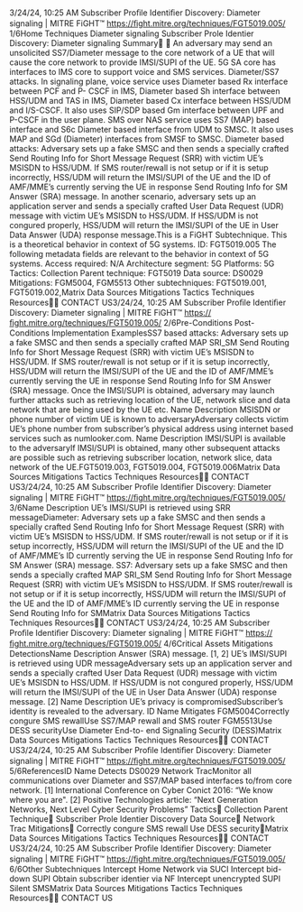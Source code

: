 3/24/24, 10:25 AM Subscriber Proﬁle Identiﬁer Discovery: Diameter signaling | MITRE FiGHT™
https://ﬁght.mitre.org/techniques/FGT5019.005/ 1/6Home Techniques Diameter signaling
Subscriber Pro le Identi er
Discovery: Diameter signaling
Summary󰅂 󰅂
An adversary may send an unsolicited SS7/Diameter
message to the core network of a UE that will cause the core
network to provide IMSI/SUPI of the UE.
5G SA core has interfaces to IMS core to support voice and
SMS services. Diameter/SS7 attacks. In signaling plane, voice
service uses Diameter based Rx interface between PCF and P-
CSCF in IMS, Diameter based Sh interface between HSS/UDM
and TAS in IMS, Diameter based Cx interface between
HSS/UDM and I/S-CSCF. It also uses SIP/SDP based Gm
interface between UPF and P-CSCF in the user plane. SMS
over NAS service uses SS7 (MAP) based interface and S6c
Diameter based interface from UDM to SMSC. It also uses
MAP and SGd (Diameter) interfaces from SMSF to SMSC.
Diameter based attacks: Adversary sets up a fake SMSC and
then sends a specially crafted Send Routing Info for Short
Message Request (SRR) with victim UE’s MSISDN to
HSS/UDM. If SMS router/ rewall is not setup or if it is setup
incorrectly, HSS/UDM will return the IMSI/SUPI of the UE and
the ID of AMF/MME’s currently serving the UE in response
Send Routing Info for SM Answer (SRA) message. In another
scenario, adversary sets up an application server and sends a
specially crafted User Data Request (UDR) message with
victim UE’s MSISDN to HSS/UDM. If HSS/UDM is not
con gured properly, HSS/UDM will return the IMSI/SUPI of the
UE in User Data Answer (UDA) response message.This is a FiGHT
Subtechnique.
This is a theoretical behavior
in context of 5G systems.
ID: FGT5019.005
The following metadata
fields are relevant to the
behavior in context of 5G
systems.
Access required: N/A
Architecture segment: 5G
Platforms: 5G
Tactics: Collection
Parent technique: FGT5019
Data source: DS0029
Mitigations: FGM5004,
FGM5513
Other subtechniques:
FGT5019.001,
FGT5019.002,Matrix Data Sources Mitigations Tactics Techniques Resources󰍝󰇙
CONTACT US3/24/24, 10:25 AM Subscriber Proﬁle Identiﬁer Discovery: Diameter signaling | MITRE FiGHT™
https://ﬁght.mitre.org/techniques/FGT5019.005/ 2/6Pre-Conditions
Post-Conditions
Implementation ExamplesSS7 based attacks: Adversary sets up a fake SMSC and then
sends a specially crafted MAP SRI\_SM Send Routing Info for
Short Message Request (SRR) with victim UE’s MSISDN to
HSS/UDM. If SMS router/ rewall is not setup or if it is setup
incorrectly, HSS/UDM will return the IMSI/SUPI of the UE and
the ID of AMF/MME’s currently serving the UE in response
Send Routing Info for SM Answer (SRA) message. Once the
IMSI/SUPI is obtained, adversary may launch further attacks
such as retrieving location of the UE, network slice and data
network that are being used by the UE etc.
Name Description
MSISDN or phone number of
victim UE is known to adversaryAdversary collects
victim UE’s phone
number from
subscriber’s physical
address using internet
based services such as
numlooker.com.
Name Description
IMSI/SUPI is available to the
adversaryIf IMSI/SUPI is
obtained, many other
subsequent attacks are
possible such as
retrieving subscriber
location, network slice,
data network of the UE.FGT5019.003,
FGT5019.004, FGT5019.006Matrix Data Sources Mitigations Tactics Techniques Resources󰍝󰇙
CONTACT US3/24/24, 10:25 AM Subscriber Proﬁle Identiﬁer Discovery: Diameter signaling | MITRE FiGHT™
https://ﬁght.mitre.org/techniques/FGT5019.005/ 3/6Name Description
UE’s IMSI/SUPI is retrieved using
SRR messageDiameter: Adversary
sets up a fake SMSC
and then sends a
specially crafted Send
Routing Info for Short
Message Request (SRR)
with victim UE’s
MSISDN to HSS/UDM.
If SMS router/ rewall is
not setup or if it is setup
incorrectly, HSS/UDM
will return the
IMSI/SUPI of the UE
and the ID of
AMF/MME’s ID
currently serving the UE
in response Send
Routing Info for SM
Answer (SRA) message.
SS7: Adversary sets up
a fake SMSC and then
sends a specially
crafted MAP SRI\_SM
Send Routing Info for
Short Message Request
(SRR) with victim UE’s
MSISDN to HSS/UDM.
If SMS router/ rewall is
not setup or if it is setup
incorrectly, HSS/UDM
will return the
IMSI/SUPI of the UE
and the ID of
AMF/MME’s ID
currently serving the UE
in response Send
Routing Info for SMMatrix Data Sources Mitigations Tactics Techniques Resources󰍝󰇙
CONTACT US3/24/24, 10:25 AM Subscriber Proﬁle Identiﬁer Discovery: Diameter signaling | MITRE FiGHT™
https://ﬁght.mitre.org/techniques/FGT5019.005/ 4/6Critical Assets
Mitigations
DetectionsName Description
Answer (SRA) message.
[1, 2]
UE’s IMSI/SUPI is retrieved using
UDR messageAdversary sets up an
application server and
sends a specially
crafted User Data
Request (UDR)
message with victim
UE’s MSISDN to
HSS/UDM. If HSS/UDM
is not con gured
properly, HSS/UDM will
return the IMSI/SUPI of
the UE in User Data
Answer (UDA) response
message. [2]
Name Description
UE’s privacy is compromisedSubscriber’s identity is
revealed to the
adversary.
ID Name Mitigates
FGM5004Correctly con gure
SMS  rewallUse SS7/MAP  rewall
and SMS router
FGM5513Use DESS securityUse Diameter End-to-
end Signaling Security
(DESS)Matrix Data Sources Mitigations Tactics Techniques Resources󰍝󰇙
CONTACT US3/24/24, 10:25 AM Subscriber Proﬁle Identiﬁer Discovery: Diameter signaling | MITRE FiGHT™
https://ﬁght.mitre.org/techniques/FGT5019.005/ 5/6ReferencesID Name Detects
DS0029 Network Tra cMonitor all
communications over
Diameter and SS7/MAP
based interfaces
to/from core network.
[1] International Conference on Cyber Con ict 2016: “We know
where you are".
[2] Positive Technologies article: “Next Generation Networks,
Next Level Cyber Security Problems”
Tactics󰅀
Collection
Parent Technique󰅀
Subscriber Pro le Identi er Discovery
Data Source󰅀
Network Tra c
Mitigations󰅀
Correctly con gure SMS  rewall
Use DESS security󰅀Matrix Data Sources Mitigations Tactics Techniques Resources󰍝󰇙
CONTACT US3/24/24, 10:25 AM Subscriber Proﬁle Identiﬁer Discovery: Diameter signaling | MITRE FiGHT™
https://ﬁght.mitre.org/techniques/FGT5019.005/ 6/6Other Subtechniques
Intercept Home Network via SUCI
Intercept bid-down SUPI
Obtain subscriber identi er via NF
Intercept unencrypted SUPI
Silent SMSMatrix Data Sources Mitigations Tactics Techniques Resources󰍝󰇙
CONTACT US